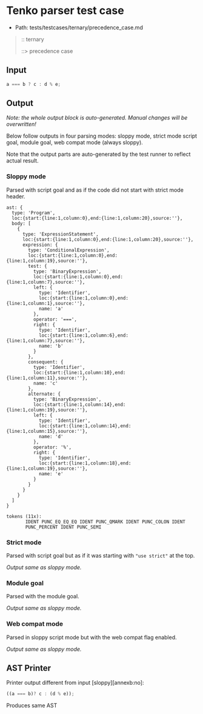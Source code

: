 # Tenko parser test case

- Path: tests/testcases/ternary/precedence_case.md

> :: ternary
>
> ::> precedence case

## Input

`````js
a === b ? c : d % e;
`````

## Output

_Note: the whole output block is auto-generated. Manual changes will be overwritten!_

Below follow outputs in four parsing modes: sloppy mode, strict mode script goal, module goal, web compat mode (always sloppy).

Note that the output parts are auto-generated by the test runner to reflect actual result.

### Sloppy mode

Parsed with script goal and as if the code did not start with strict mode header.

`````
ast: {
  type: 'Program',
  loc:{start:{line:1,column:0},end:{line:1,column:20},source:''},
  body: [
    {
      type: 'ExpressionStatement',
      loc:{start:{line:1,column:0},end:{line:1,column:20},source:''},
      expression: {
        type: 'ConditionalExpression',
        loc:{start:{line:1,column:0},end:{line:1,column:19},source:''},
        test: {
          type: 'BinaryExpression',
          loc:{start:{line:1,column:0},end:{line:1,column:7},source:''},
          left: {
            type: 'Identifier',
            loc:{start:{line:1,column:0},end:{line:1,column:1},source:''},
            name: 'a'
          },
          operator: '===',
          right: {
            type: 'Identifier',
            loc:{start:{line:1,column:6},end:{line:1,column:7},source:''},
            name: 'b'
          }
        },
        consequent: {
          type: 'Identifier',
          loc:{start:{line:1,column:10},end:{line:1,column:11},source:''},
          name: 'c'
        },
        alternate: {
          type: 'BinaryExpression',
          loc:{start:{line:1,column:14},end:{line:1,column:19},source:''},
          left: {
            type: 'Identifier',
            loc:{start:{line:1,column:14},end:{line:1,column:15},source:''},
            name: 'd'
          },
          operator: '%',
          right: {
            type: 'Identifier',
            loc:{start:{line:1,column:18},end:{line:1,column:19},source:''},
            name: 'e'
          }
        }
      }
    }
  ]
}

tokens (11x):
       IDENT PUNC_EQ_EQ_EQ IDENT PUNC_QMARK IDENT PUNC_COLON IDENT
       PUNC_PERCENT IDENT PUNC_SEMI
`````

### Strict mode

Parsed with script goal but as if it was starting with `"use strict"` at the top.

_Output same as sloppy mode._

### Module goal

Parsed with the module goal.

_Output same as sloppy mode._

### Web compat mode

Parsed in sloppy script mode but with the web compat flag enabled.

_Output same as sloppy mode._

## AST Printer

Printer output different from input [sloppy][annexb:no]:

````js
((a === b)? c : (d % e));
````

Produces same AST
